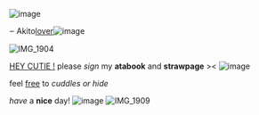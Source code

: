 
![image](https://github.com/user-attachments/assets/01efe0a8-ce0a-4266-905e-9f4645736558)

 ⏖
 Akito<ins>lover</ins>![image](https://github.com/user-attachments/assets/e898d7b5-1dc5-4eb7-bfb1-61a9951f0715)

![IMG_1904](https://github.com/user-attachments/assets/1477522d-7904-4caf-84b0-9a20056cecbd)


<ins>HEY CUTIE !</ins> please *sign* my **atabook** and **strawpage** >< ![image](https://github.com/user-attachments/assets/41d2eccb-2907-460f-a7fc-18e1cb18d018) 

feel <ins>free</ins> to *cuddles or hide*

*have* a **nice** day!
 ![image](https://github.com/user-attachments/assets/3ca2cc35-9aec-4a48-9d5c-75f1ac2065fa)
![IMG_1909](https://github.com/user-attachments/assets/cb3dbad5-1d80-46a8-9eba-3deabe96e25f)

